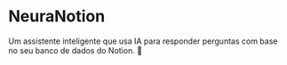 # NeuraNotion
Um assistente inteligente que usa IA para responder perguntas com base no seu banco de dados do Notion. 🚀
